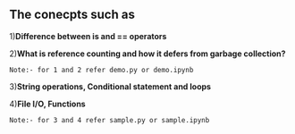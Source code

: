 <h2>The conecpts such as</h2>

1)<b>Difference between is and == operators</b>

2)<b>What is reference counting and how it defers from garbage collection?</b>
 
    Note:- for 1 and 2 refer demo.py or demo.ipynb
 
3)<b>String operations, Conditional statement and loops</b>

4)<b>File I/O, Functions</b>

    Note:- for 3 and 4 refer sample.py or sample.ipynb
